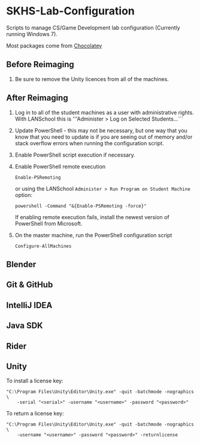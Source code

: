 # SKHS-Lab-Configuration

Scripts to manage CS/Game Development lab configuration
(Currently running Windows 7).

Most packages come from [Chocolatey](https://chocolatey.org)

## Before Reimaging

1. Be sure to remove the Unity licences from all of the machines.

## After Reimaging

1. Log in to all of the student machines as a user with administrative rights. With LANSchool this is '''Administer > Log on Selected Students...```
1. Update PowerShell - this may not be necessary, but one way that you know that you need to update is if you are seeing out of memory and/or stack overflow errors when running the configuration script.
1. Enable PowerShell script execution if necessary.
1. Enable PowerShell remote execution

   ```Enable-PSRemoting```
   
   or using the LANSchool ```Administer > Run Program on Student Machine``` option:
   
   ```powershell -Command "&{Enable-PSRemoting -force}"```
   
   If enabling remote execution fails, install the newest version of PowerShell
   from Microsoft.

1. On the master machine, run the PowerShell configuration script

   ```
   Configure-AllMachines
   ```

## Blender

## Git & GitHub

## IntelliJ IDEA

## Java SDK

## Rider

## Unity

To install a license key:

```
"C:\Program Files\Unity\Editor\Unity.exe" -quit -batchmode -nographics \
    -serial "<serial>" -username "<username>" -password "<password>"
```
To return a license key:
  
```
"C:\Program Files\Unity\Editor\Unity.exe" -quit -batchmode -nographics \
    -username "<username>" -password "<password>" -returnlicense
```

